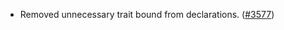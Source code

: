 - Removed unnecessary trait bound from declarations.
  ([\#3577](https://github.com/anoma/namada/pull/3577))